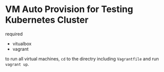 # VM Auto Provision for Testing Kubernetes Cluster

required

- vitualbox
- vagrant

to run all virtual machines, `cd` to the directry including `Vagrantfile` and run `vagrant up`.


